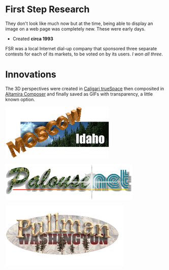 # First Step Research
They don't look like much now but at the time, being able to display an image on a web page was completely new. These were early days. 

- Created **circa 1993**

FSR was a local Internet dial-up company that sponsored three separate contests for each of its markets, to be voted on by its users. *I won all three*.

# Innovations

The 3D perspectives were created in [Caligari trueSpace](https://en.wikipedia.org/wiki/TrueSpace) then composited in [Altamira Composer](https://en.wikipedia.org/wiki/Altamira_Software) and finally saved as GIFs with transparency, a little known option.


![Moscow](./moscow.gif)

![Palouse](./palouse.gif)

![Pullman](./pullman.gif)


